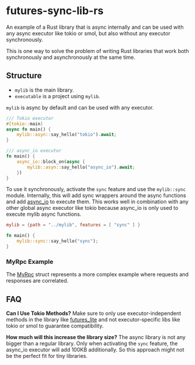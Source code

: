 # futures-sync-lib-rs

An example of a Rust library that is async internally and can be used with any async executor like tokio or smol, but also without any executor synchronously.

This is one way to solve the problem of writing Rust libraries that work both synchronously and asynchronously at the same time.


## Structure

- `mylib` is the main library.
- `executable` is a project using `mylib`.

`mylib` is async by default and can be used with any executor.

```rust
/// Tokio executor
#[tokio::main]
async fn main() {
    mylib::asyn::say_hello("tokio").await;
}

/// async_io executor
fn main() {
    async_io::block_on(async {
        mylib::asyn::say_hello("async_io").await;
    })
}
```

To use it synchronously, activate the `sync` feature and use the `mylib::sync` module. 
Internally, this will add sync wrappers around the async functions and add [async_io](https://github.com/smol-rs/async-io) to execute them.
This works well in combination with any other global async executor like tokio because async_io is only used to execute mylib async functions.

```toml
mylib = {path = "../mylib", features = [ "sync" ] }
```

```rust
fn main() {
    mylib::sync::say_hello("sync");
}
```

### MyRpc Example

The [MyRpc](./mylib/src/asyn/my_rpc.rs) struct represents a more complex example where requests and responses are correlated.

## FAQ

**Can I Use Tokio Methods?**
Make sure to only use executor-independent methods in the library like [futures_lite](https://github.com/smol-rs/futures-lite) and not
executor-specific libs like tokio or smol to guarantee compatibility.

**How much will this increase the library size?** The async library is not any bigger than a regular library. Only when activating the `sync` feature, the async_io executor will add 100KB additionally. So this approach might not be the perfect fit for tiny libraries.





